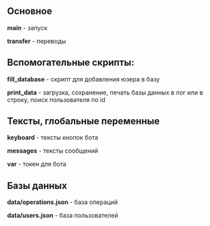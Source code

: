 Основное
---
**main** - запуск

**transfer** - переводы



Вспомогательные скрипты:
---
**fill_database** - скрипт для добавления юзера в базу

**print_data** - загрузка, сохранение, печать базы данных в лог или в строку, поиск пользователя по id



Тексты, глобальные переменные
---
**keyboard** - тексты кнопок бота

**messages** - тексты сообщений

**var** - токен для бота



Базы данных
---
**data/operations.json** - база операций

**data/users.json** - база пользователей
